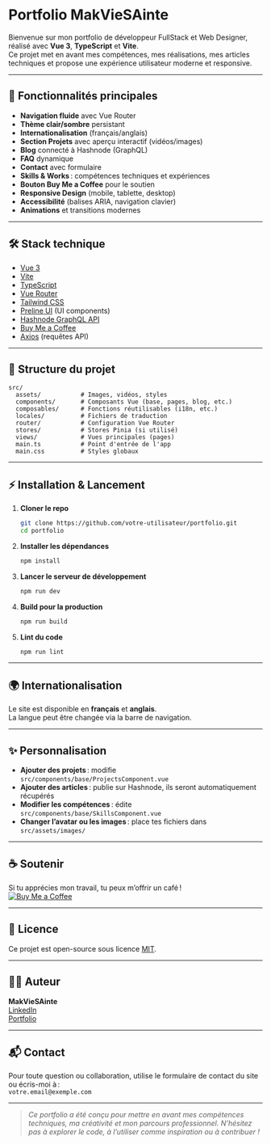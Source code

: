 # Portfolio MakVieSAinte

Bienvenue sur mon portfolio de développeur FullStack et Web Designer, réalisé avec **Vue 3**, **TypeScript** et **Vite**.  
Ce projet met en avant mes compétences, mes réalisations, mes articles techniques et propose une expérience utilisateur moderne et responsive.

---

## 🚀 Fonctionnalités principales

- **Navigation fluide** avec Vue Router
- **Thème clair/sombre** persistant
- **Internationalisation** (français/anglais)
- **Section Projets** avec aperçu interactif (vidéos/images)
- **Blog** connecté à Hashnode (GraphQL)
- **FAQ** dynamique
- **Contact** avec formulaire
- **Skills & Works** : compétences techniques et expériences
- **Bouton Buy Me a Coffee** pour le soutien
- **Responsive Design** (mobile, tablette, desktop)
- **Accessibilité** (balises ARIA, navigation clavier)
- **Animations** et transitions modernes

---

## 🛠️ Stack technique

- [Vue 3](https://vuejs.org/)
- [Vite](https://vitejs.dev/)
- [TypeScript](https://www.typescriptlang.org/)
- [Vue Router](https://router.vuejs.org/)
- [Tailwind CSS](https://tailwindcss.com/)
- [Preline UI](https://preline.co/) (UI components)
- [Hashnode GraphQL API](https://hashnode.com/)
- [Buy Me a Coffee](https://www.buymeacoffee.com/)
- [Axios](https://axios-http.com/) (requêtes API)

---

## 📁 Structure du projet

```
src/
  assets/           # Images, vidéos, styles
  components/       # Composants Vue (base, pages, blog, etc.)
  composables/      # Fonctions réutilisables (i18n, etc.)
  locales/          # Fichiers de traduction
  router/           # Configuration Vue Router
  stores/           # Stores Pinia (si utilisé)
  views/            # Vues principales (pages)
  main.ts           # Point d'entrée de l'app
  main.css          # Styles globaux
```

---

## ⚡ Installation & Lancement

1. **Cloner le repo**

   ```sh
   git clone https://github.com/votre-utilisateur/portfolio.git
   cd portfolio
   ```

2. **Installer les dépendances**

   ```sh
   npm install
   ```

3. **Lancer le serveur de développement**

   ```sh
   npm run dev
   ```

4. **Build pour la production**

   ```sh
   npm run build
   ```

5. **Lint du code**
   ```sh
   npm run lint
   ```

---

## 🌍 Internationalisation

Le site est disponible en **français** et **anglais**.  
La langue peut être changée via la barre de navigation.

---

## ✨ Personnalisation

- **Ajouter des projets** : modifie `src/components/base/ProjectsComponent.vue`
- **Ajouter des articles** : publie sur Hashnode, ils seront automatiquement récupérés
- **Modifier les compétences** : édite `src/components/base/SkillsComponent.vue`
- **Changer l’avatar ou les images** : place tes fichiers dans `src/assets/images/`

---

## ☕ Soutenir

Si tu apprécies mon travail, tu peux m’offrir un café !  
[![Buy Me a Coffee](https://cdn.buymeacoffee.com/buttons/v2/default-yellow.png)](https://www.buymeacoffee.com/MakVieSAinte)

---

## 📄 Licence

Ce projet est open-source sous licence [MIT](LICENSE).

---

## 🙋‍♂️ Auteur

**MakVieSAinte**  
[LinkedIn](https://www.linkedin.com/in/votre-profil)  
[Portfolio](https://votre-portfolio.com)

---

## 📬 Contact

Pour toute question ou collaboration, utilise le formulaire de contact du site ou écris-moi à :  
`votre.email@exemple.com`

---

> _Ce portfolio a été conçu pour mettre en avant mes compétences techniques, ma créativité et mon parcours professionnel. N’hésitez pas à explorer le code, à l’utiliser comme inspiration ou à contribuer !_
